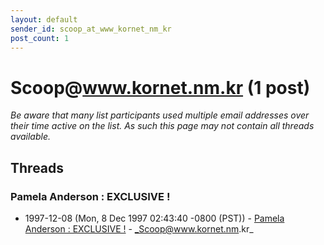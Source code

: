 ```yaml
---
layout: default
sender_id: scoop_at_www_kornet_nm_kr
post_count: 1
---
```


# Scoop<span>@</span>www.kornet.nm.kr (1 post)

_Be aware that many list participants used multiple email addresses over their time active on the list. As such this page may not contain all threads available._

## Threads

### Pamela Anderson : EXCLUSIVE !
+ 1997-12-08 (Mon, 8 Dec 1997 02:43:40 -0800 (PST)) - [Pamela Anderson : EXCLUSIVE !](/archive/1997/12/a80e7bbdbc7692abb7f939f77a9daf7f96268a3f59ebad5a8e64282bbbfe0cc8) - _Scoop@www.kornet.nm.kr_


